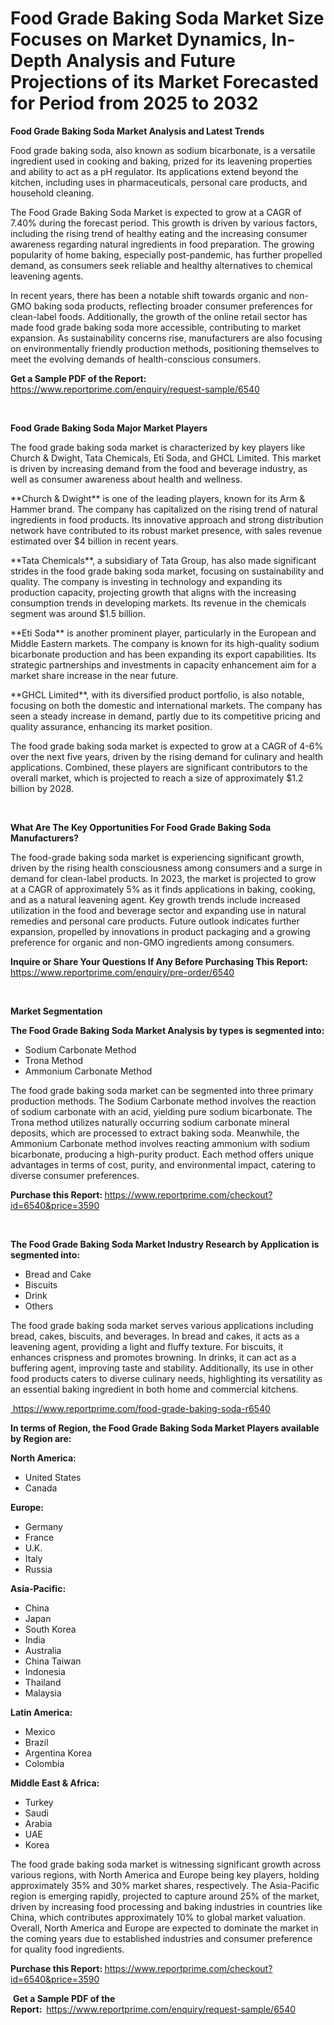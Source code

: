 <p><h1>Food Grade Baking Soda Market Size Focuses on Market Dynamics, In-Depth Analysis and Future Projections of its Market Forecasted for Period from 2025 to 2032</h1></p><p><strong>Food Grade Baking Soda Market Analysis and Latest Trends</strong></p>
<p><p>Food grade baking soda, also known as sodium bicarbonate, is a versatile ingredient used in cooking and baking, prized for its leavening properties and ability to act as a pH regulator. Its applications extend beyond the kitchen, including uses in pharmaceuticals, personal care products, and household cleaning.</p><p>The Food Grade Baking Soda Market is expected to grow at a CAGR of 7.40% during the forecast period. This growth is driven by various factors, including the rising trend of healthy eating and the increasing consumer awareness regarding natural ingredients in food preparation. The growing popularity of home baking, especially post-pandemic, has further propelled demand, as consumers seek reliable and healthy alternatives to chemical leavening agents.</p><p>In recent years, there has been a notable shift towards organic and non-GMO baking soda products, reflecting broader consumer preferences for clean-label foods. Additionally, the growth of the online retail sector has made food grade baking soda more accessible, contributing to market expansion. As sustainability concerns rise, manufacturers are also focusing on environmentally friendly production methods, positioning themselves to meet the evolving demands of health-conscious consumers.</p></p>
<p><strong>Get a Sample PDF of the Report:&nbsp;</strong> <a href="https://www.reportprime.com/enquiry/request-sample/6540?utm_campaign=4522&utm_medium=2&utm_source=Github&utm_content=ia&utm_term=15052025&utm_id=food-grade-baking-soda">https://www.reportprime.com/enquiry/request-sample/6540</a></p>
<p>&nbsp;</p>
<p><strong>Food Grade Baking Soda Major Market Players</strong></p>
<p><p>The food grade baking soda market is characterized by key players like Church & Dwight, Tata Chemicals, Eti Soda, and GHCL Limited. This market is driven by increasing demand from the food and beverage industry, as well as consumer awareness about health and wellness.</p><p>**Church & Dwight** is one of the leading players, known for its Arm & Hammer brand. The company has capitalized on the rising trend of natural ingredients in food products. Its innovative approach and strong distribution network have contributed to its robust market presence, with sales revenue estimated over $4 billion in recent years.</p><p>**Tata Chemicals**, a subsidiary of Tata Group, has also made significant strides in the food grade baking soda market, focusing on sustainability and quality. The company is investing in technology and expanding its production capacity, projecting growth that aligns with the increasing consumption trends in developing markets. Its revenue in the chemicals segment was around $1.5 billion.</p><p>**Eti Soda** is another prominent player, particularly in the European and Middle Eastern markets. The company is known for its high-quality sodium bicarbonate production and has been expanding its export capabilities. Its strategic partnerships and investments in capacity enhancement aim for a market share increase in the near future.</p><p>**GHCL Limited**, with its diversified product portfolio, is also notable, focusing on both the domestic and international markets. The company has seen a steady increase in demand, partly due to its competitive pricing and quality assurance, enhancing its market position.</p><p>The food grade baking soda market is expected to grow at a CAGR of 4-6% over the next five years, driven by the rising demand for culinary and health applications. Combined, these players are significant contributors to the overall market, which is projected to reach a size of approximately $1.2 billion by 2028.</p></p>
<p>&nbsp;</p>
<p><strong>What Are The Key Opportunities For Food Grade Baking Soda Manufacturers?</strong></p>
<p><p>The food-grade baking soda market is experiencing significant growth, driven by the rising health consciousness among consumers and a surge in demand for clean-label products. In 2023, the market is projected to grow at a CAGR of approximately 5% as it finds applications in baking, cooking, and as a natural leavening agent. Key growth trends include increased utilization in the food and beverage sector and expanding use in natural remedies and personal care products. Future outlook indicates further expansion, propelled by innovations in product packaging and a growing preference for organic and non-GMO ingredients among consumers.</p></p>
<p><strong>Inquire or Share Your Questions If Any Before Purchasing This Report:</strong> <a href="https://www.reportprime.com/enquiry/pre-order/6540?utm_campaign=4522&utm_medium=2&utm_source=Github&utm_content=ia&utm_term=15052025&utm_id=food-grade-baking-soda">https://www.reportprime.com/enquiry/pre-order/6540</a></p>
<p>&nbsp;</p>
<p><strong>Market Segmentation</strong></p>
<p><strong>The Food Grade Baking Soda Market Analysis by types is segmented into:</strong></p>
<p><ul><li>Sodium Carbonate Method</li><li>Trona Method</li><li>Ammonium Carbonate Method</li></ul></p>
<p><p>The food grade baking soda market can be segmented into three primary production methods. The Sodium Carbonate method involves the reaction of sodium carbonate with an acid, yielding pure sodium bicarbonate. The Trona method utilizes naturally occurring sodium carbonate mineral deposits, which are processed to extract baking soda. Meanwhile, the Ammonium Carbonate method involves reacting ammonium with sodium bicarbonate, producing a high-purity product. Each method offers unique advantages in terms of cost, purity, and environmental impact, catering to diverse consumer preferences.</p></p>
<p><strong>Purchase this Report:&nbsp;</strong><a href="https://www.reportprime.com/checkout?id=6540&price=3590&utm_campaign=4522&utm_medium=2&utm_source=Github&utm_content=ia&utm_term=15052025&utm_id=food-grade-baking-soda">https://www.reportprime.com/checkout?id=6540&price=3590</a></p>
<p>&nbsp;</p>
<p><strong>The Food Grade Baking Soda Market Industry Research by Application is segmented into:</strong></p>
<p><ul><li>Bread and Cake</li><li>Biscuits</li><li>Drink</li><li>Others</li></ul></p>
<p><p>The food grade baking soda market serves various applications including bread, cakes, biscuits, and beverages. In bread and cakes, it acts as a leavening agent, providing a light and fluffy texture. For biscuits, it enhances crispness and promotes browning. In drinks, it can act as a buffering agent, improving taste and stability. Additionally, its use in other food products caters to diverse culinary needs, highlighting its versatility as an essential baking ingredient in both home and commercial kitchens.</p></p>
<p><a href="https://www.reportprime.com/food-grade-baking-soda-r6540?utm_campaign=4522&utm_medium=2&utm_source=Github&utm_content=ia&utm_term=15052025&utm_id=food-grade-baking-soda">&nbsp;https://www.reportprime.com/food-grade-baking-soda-r6540</a></p>
<p><strong>In terms of Region, the Food Grade Baking Soda Market Players available by Region are:</strong></p>
<p>
    <p> <strong> North America: </strong>
        <ul>
            <li>United States</li>
            <li>Canada</li>
        </ul>
        </p> 
    <p> <strong> Europe: </strong>
        <ul>
            <li>Germany</li>
            <li>France</li>
            <li>U.K.</li>
            <li>Italy</li>
            <li>Russia</li>
        </ul>
        </p> 
    <p> <strong> Asia-Pacific: </strong>
        <ul>
            <li>China</li>
            <li>Japan</li>
            <li>South Korea</li>
            <li>India</li>
            <li>Australia</li>
            <li>China Taiwan</li>
            <li>Indonesia</li>
            <li>Thailand</li>
            <li>Malaysia</li>
        </ul>
        </p> 
    <p> <strong> Latin America: </strong>
        <ul>
            <li>Mexico</li>
            <li>Brazil</li>
            <li>Argentina Korea</li>
            <li>Colombia</li>
        </ul>
        </p> 
    <p> <strong> Middle East & Africa: </strong>
        <ul>
            <li>Turkey</li>
            <li>Saudi</li>
            <li>Arabia</li>
            <li>UAE</li>
            <li>Korea</li>
        </ul>
    </p>
    </p>
<p><p>The food grade baking soda market is witnessing significant growth across various regions, with North America and Europe being key players, holding approximately 35% and 30% market shares, respectively. The Asia-Pacific region is emerging rapidly, projected to capture around 25% of the market, driven by increasing food processing and baking industries in countries like China, which contributes approximately 10% to global market valuation. Overall, North America and Europe are expected to dominate the market in the coming years due to established industries and consumer preference for quality food ingredients.</p></p>
<p><strong>Purchase this Report: </strong><a href="https://www.reportprime.com/checkout?id=6540&price=3590&utm_campaign=4522&utm_medium=2&utm_source=Github&utm_content=ia&utm_term=15052025&utm_id=food-grade-baking-soda">https://www.reportprime.com/checkout?id=6540&price=3590</a></p>
<p>&nbsp;<strong>Get a Sample PDF of the Report:&nbsp;&nbsp;</strong><a href="https://www.reportprime.com/enquiry/request-sample/6540?utm_campaign=4522&utm_medium=2&utm_source=Github&utm_content=ia&utm_term=15052025&utm_id=food-grade-baking-soda">https://www.reportprime.com/enquiry/request-sample/6540</a></p>
<p><strong></strong></p>
<p><p></p><p></p><p></p></p>